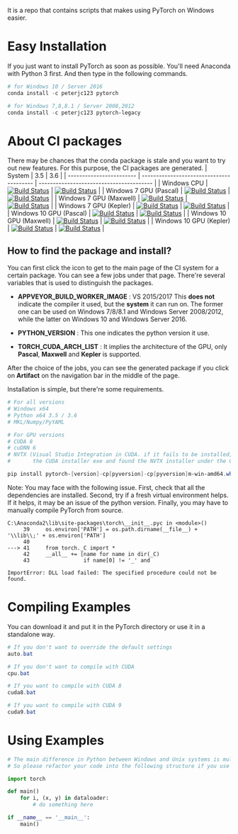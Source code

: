 It is a repo that contains scripts that makes using PyTorch on Windows easier.

# Easy Installation
If you just want to install PyTorch as soon as possible.
You'll need Anaconda with Python 3 first. And then type in the following commands.
```Powershell
# for Windows 10 / Server 2016
conda install -c peterjc123 pytorch

# for Windows 7,8,8.1 / Server 2008,2012
conda install -c peterjc123 pytorch-legacy
```

# About CI packages
There may be chances that the conda package is stale and you want to try out new features. For this purpose, the CI packages are generated. 
| System                   | 3.5                                      | 3.6                                      |
| ------------------------ | ---------------------------------------- | ---------------------------------------- |
| Windows CPU              | [![Build Status](http://appveyor-badge.azurewebsites.net/repos/peterjc123/pytorch/branch/windows-full/2)](https://ci.appveyor.com/project/peterjc123/pytorch/branch/windows-full) | [![Build Status](http://appveyor-badge.azurewebsites.net/repos/peterjc123/pytorch/branch/windows-full/1)](https://ci.appveyor.com/project/peterjc123/pytorch/branch/windows-full) |
| Windows 7 GPU (Pascal)   | [![Build Status](http://appveyor-badge.azurewebsites.net/repos/peterjc123/pytorch-elheu/branch/windows-full/8)](https://ci.appveyor.com/project/peterjc123/pytorch/branch/windows-full) | [![Build Status](http://appveyor-badge.azurewebsites.net/repos/peterjc123/pytorch-elheu/branch/windows-full/7)](https://ci.appveyor.com/project/peterjc123/pytorch/branch/windows-full) |
| Windows 7 GPU (Maxwell)  | [![Build Status](http://appveyor-badge.azurewebsites.net/repos/peterjc123/pytorch-elheu/branch/windows-full/4)](https://ci.appveyor.com/project/peterjc123/pytorch/branch/windows-full) | [![Build Status](http://appveyor-badge.azurewebsites.net/repos/peterjc123/pytorch-elheu/branch/windows-full/3)](https://ci.appveyor.com/project/peterjc123/pytorch/branch/windows-full) |
| Windows 7 GPU (Kepler)   | [![Build Status](http://appveyor-badge.azurewebsites.net/repos/peterjc123/pytorch-elheu/branch/windows-full/12)](https://ci.appveyor.com/project/peterjc123/pytorch/branch/windows-full) | [![Build Status](http://appveyor-badge.azurewebsites.net/repos/peterjc123/pytorch-elheu/branch/windows-full/11)](https://ci.appveyor.com/project/peterjc123/pytorch/branch/windows-full) |
| Windows 10 GPU (Pascal)  | [![Build Status](http://appveyor-badge.azurewebsites.net/repos/peterjc123/pytorch-elheu/branch/windows-full/6)](https://ci.appveyor.com/project/peterjc123/pytorch/branch/windows-full) | [![Build Status](http://appveyor-badge.azurewebsites.net/repos/peterjc123/pytorch-elheu/branch/windows-full/5)](https://ci.appveyor.com/project/peterjc123/pytorch/branch/windows-full) |
| Windows 10 GPU (Maxwell) | [![Build Status](http://appveyor-badge.azurewebsites.net/repos/peterjc123/pytorch-elheu/branch/windows-full/2)](https://ci.appveyor.com/project/peterjc123/pytorch/branch/windows-full) | [![Build Status](http://appveyor-badge.azurewebsites.net/repos/peterjc123/pytorch-elheu/branch/windows-full/1)](https://ci.appveyor.com/project/peterjc123/pytorch/branch/windows-full) |
| Windows 10 GPU (Kepler)  | [![Build Status](http://appveyor-badge.azurewebsites.net/repos/peterjc123/pytorch-elheu/branch/windows-full/10)](https://ci.appveyor.com/project/peterjc123/pytorch/branch/windows-full) | [![Build Status](http://appveyor-badge.azurewebsites.net/repos/peterjc123/pytorch-elheu/branch/windows-full/9)](https://ci.appveyor.com/project/peterjc123/pytorch/branch/windows-full) |

## How to find the package and install?

You can first click the icon to get to the main page of the CI system for a certain package. You can see a few jobs under that page. There're several variables that is used to distinguish the packages.

- **APPVEYOR\_BUILD\_WORKER_IMAGE** : VS 2015/2017 This **does not** indicate the compiler it used, but the **system** it can run on. The former one can be used on Windows 7/8/8.1 and Windows Server 2008/2012, while the latter on Windows 10 and Windows Server 2016.


- **PYTHON_VERSION** : This one indicates the python version it use. 


- **TORCH\_CUDA\_ARCH\_LIST** : It implies the architecture of the GPU, only **Pascal**, **Maxwell** and **Kepler** is supported.

After the choice of the jobs, you can see the generated package if you click on **Artifact** on the navigation bar in the middle of the page.

Installation is simple, but there're some requirements.

```powershell
# For all versions
# Windows x64
# Python x64 3.5 / 3.6
# MKL/Numpy/PyYAML

# For GPU versions
# CUDA 8
# cuDNN 6
# NVTX (Visual Studio Integration in CUDA. if it fails to be installed, you can extract
#       the CUDA installer exe and found the NVTX installer under the CUDAVisualStudioIntegration)

pip install pytorch-[version]-cp[pyversion]-cp[pyversion]m-win-amd64.whl
```

Note: You may face with the following issue. First, check that all the dependencies are installed. Second, try if a fresh virtual environment helps. If it helps, it may be an issue of the python version. Finally, you may have to manually compile PyTorch from source.

```pycon
C:\Anaconda2\lib\site-packages\torch\__init__.pyc in <module>()
     39     os.environ['PATH'] = os.path.dirname(__file__) + '\\lib\\;' + os.environ['PATH']
     40
---> 41     from torch._C import *
     42     __all__ += [name for name in dir(_C)
     43                 if name[0] != '_' and

ImportError: DLL load failed: The specified procedure could not be found.
```

# Compiling Examples
You can download it and put it in the PyTorch directory or use it in a standalone way.
```Powershell
# If you don't want to override the default settings
auto.bat

# If you don't want to compile with CUDA
cpu.bat

# If you want to compile with CUDA 8
cuda8.bat

# If you want to compile with CUDA 9
cuda9.bat

```

# Using Examples
```Python
# The main difference in Python between Windows and Unix systems is multiprocessing
# So please refactor your code into the following structure if you use DataLoader

import torch

def main()
    for i, (x, y) in dataloader:
        # do something here

if __name__ == '__main__':
    main()
```